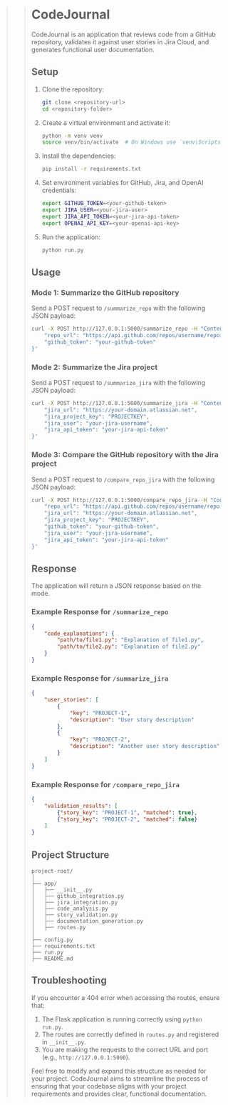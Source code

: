>> # CodeJournal
>> 
>> CodeJournal is an application that reviews code from a GitHub repository, validates it against user stories in Jira Cloud, and generates functional user documentation.
>> 
>> ## Setup
>> 
>> 1. Clone the repository:
>>     ```bash
>>     git clone <repository-url>
>>     cd <repository-folder>
>>     ```
>> 
>> 2. Create a virtual environment and activate it:
>>     ```bash
>>     python -m venv venv
>>     source venv/bin/activate  # On Windows use `venv\Scripts\activate`
>>     ```
>> 
>> 3. Install the dependencies:
>>     ```bash
>>     pip install -r requirements.txt
>>     ```
>> 
>> 4. Set environment variables for GitHub, Jira, and OpenAI credentials:
>>     ```bash
>>     export GITHUB_TOKEN=<your-github-token>
>>     export JIRA_USER=<your-jira-user>
>>     export JIRA_API_TOKEN=<your-jira-api-token>
>>     export OPENAI_API_KEY=<your-openai-api-key>
>>     ```
>> 
>> 5. Run the application:
>>     ```bash
>>     python run.py
>>     ```
>> 
>> ## Usage
>> 
>> ### Mode 1: Summarize the GitHub repository
>> Send a POST request to `/summarize_repo` with the following JSON payload:
>> 
>> ```bash
>> curl -X POST http://127.0.0.1:5000/summarize_repo -H "Content-Type: application/json" -d '{
>>     "repo_url": "https://api.github.com/repos/username/repository",
>>     "github_token": "your-github-token"
>> }'
>> ```
>> 
>> ### Mode 2: Summarize the Jira project
>> Send a POST request to `/summarize_jira` with the following JSON payload:
>> 
>> ```bash
>> curl -X POST http://127.0.0.1:5000/summarize_jira -H "Content-Type: application/json" -d '{
>>     "jira_url": "https://your-domain.atlassian.net",
>>     "jira_project_key": "PROJECTKEY",
>>     "jira_user": "your-jira-username",
>>     "jira_api_token": "your-jira-api-token"
>> }'
>> ```
>> 
>> ### Mode 3: Compare the GitHub repository with the Jira project
>> Send a POST request to `/compare_repo_jira` with the following JSON payload:
>> 
>> ```bash
>> curl -X POST http://127.0.0.1:5000/compare_repo_jira -H "Content-Type: application/json" -d '{
>>     "repo_url": "https://api.github.com/repos/username/repository",
>>     "jira_url": "https://your-domain.atlassian.net",
>>     "jira_project_key": "PROJECTKEY",
>>     "github_token": "your-github-token",
>>     "jira_user": "your-jira-username",
>>     "jira_api_token": "your-jira-api-token"
>> }'
>> ```
>> 
>> ## Response
>> 
>> The application will return a JSON response based on the mode.
>> 
>> ### Example Response for `/summarize_repo`
>> 
>> ```json
>> {
>>     "code_explanations": {
>>         "path/to/file1.py": "Explanation of file1.py",
>>         "path/to/file2.py": "Explanation of file2.py"
>>     }
>> }
>> ```
>> 
>> ### Example Response for `/summarize_jira`
>> 
>> ```json
>> {
>>     "user_stories": [
>>         {
>>             "key": "PROJECT-1",
>>             "description": "User story description"
>>         },
>>         {
>>             "key": "PROJECT-2",
>>             "description": "Another user story description"
>>         }
>>     ]
>> }
>> ```
>> 
>> ### Example Response for `/compare_repo_jira`
>> 
>> ```json
>> {
>>     "validation_results": [
>>         {"story_key": "PROJECT-1", "matched": true},
>>         {"story_key": "PROJECT-2", "matched": false}
>>     ]
>> }
>> ```
>> 
>> ## Project Structure
>> 
>> ```
>> project-root/
>> │
>> ├── app/
>> │   ├── __init__.py
>> │   ├── github_integration.py
>> │   ├── jira_integration.py
>> │   ├── code_analysis.py
>> │   ├── story_validation.py
>> │   ├── documentation_generation.py
>> │   ├── routes.py
>> │
>> ├── config.py
>> ├── requirements.txt
>> ├── run.py
>> ├── README.md
>> ```
>> 
>> ## Troubleshooting
>> 
>> If you encounter a 404 error when accessing the routes, ensure that:
>> 
>> 1. The Flask application is running correctly using `python run.py`.
>> 2. The routes are correctly defined in `routes.py` and registered in `__init__.py`.
>> 3. You are making the requests to the correct URL and port (e.g., `http://127.0.0.1:5000`).
>> 
>> Feel free to modify and expand this structure as needed for your project. CodeJournal aims to streamline the process of ensuring that your codebase aligns with your project requirements and provides clear, functional documentation.

